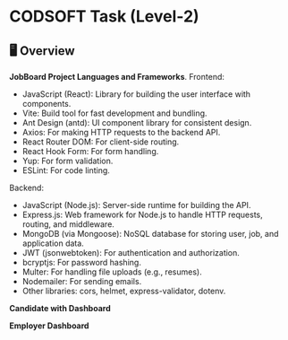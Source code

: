 # CODSOFT Task (Level-2)

## 🖥️ Overview
**JobBoard Project Languages and Frameworks**.
Frontend:
- JavaScript (React): Library for building the user interface with components.
- Vite: Build tool for fast development and bundling.
- Ant Design (antd): UI component library for consistent design.
- Axios: For making HTTP requests to the backend API.
- React Router DOM: For client-side routing.
- React Hook Form: For form handling.
- Yup: For form validation.
- ESLint: For code linting.

Backend:
- JavaScript (Node.js): Server-side runtime for building the API.
- Express.js: Web framework for Node.js to handle HTTP requests, routing, and middleware.
- MongoDB (via Mongoose): NoSQL database for storing user, job, and application data.
- JWT (jsonwebtoken): For authentication and authorization.
- bcryptjs: For password hashing.
- Multer: For handling file uploads (e.g., resumes).
- Nodemailer: For sending emails.
- Other libraries: cors, helmet, express-validator, dotenv.

**Candidate with Dashboard**

**Employer Dashboard**
